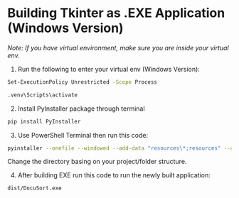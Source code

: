 # Building Tkinter as .EXE Application (Windows Version)
*Note: If you have virtual environment, make sure you are inside your virtual env.*

1. Run the following to enter your virtual env (Windows Version):
```bash
Set-ExecutionPolicy Unrestricted -Scope Process
```
```bash
.venv\Scripts\activate
```

2. Install PyInstaller package through terminal
```bash
pip install PyInstaller
```

3. Use PowerShell Terminal then run this code:

```bash
pyinstaller --onefile --windowed --add-data "resources\*;resources" --add-data "docusortDB.db;." DocuSort.py
```
Change the directory basing on your project/folder structure.

4. After building EXE run this code to run the newly built application:
```bash
dist/DocuSort.exe
```